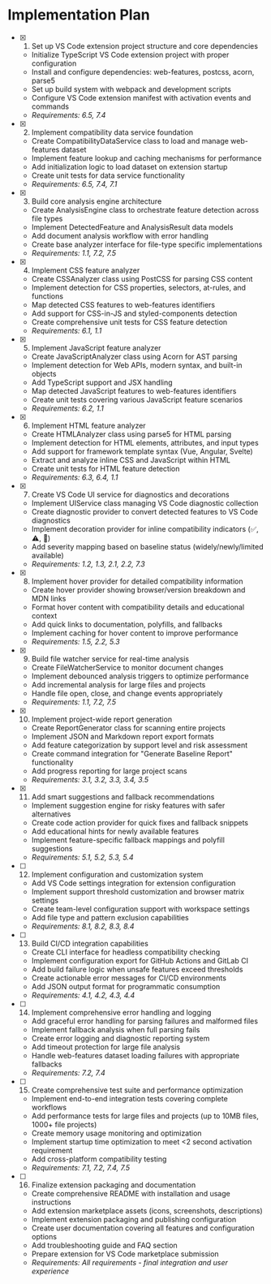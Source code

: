 # Implementation Plan

- [x] 1. Set up VS Code extension project structure and core dependencies







  - Initialize TypeScript VS Code extension project with proper configuration
  - Install and configure dependencies: web-features, postcss, acorn, parse5
  - Set up build system with webpack and development scripts
  - Configure VS Code extension manifest with activation events and commands
  - _Requirements: 6.5, 7.4_

- [x] 2. Implement compatibility data service foundation






  - Create CompatibilityDataService class to load and manage web-features dataset
  - Implement feature lookup and caching mechanisms for performance
  - Add initialization logic to load dataset on extension startup
  - Create unit tests for data service functionality
  - _Requirements: 6.5, 7.4, 7.1_

- [x] 3. Build core analysis engine architecture






  - Create AnalysisEngine class to orchestrate feature detection across file types
  - Implement DetectedFeature and AnalysisResult data models
  - Add document analysis workflow with error handling
  - Create base analyzer interface for file-type specific implementations
  - _Requirements: 1.1, 7.2, 7.5_

- [x] 4. Implement CSS feature analyzer






  - Create CSSAnalyzer class using PostCSS for parsing CSS content
  - Implement detection for CSS properties, selectors, at-rules, and functions
  - Map detected CSS features to web-features identifiers
  - Add support for CSS-in-JS and styled-components detection
  - Create comprehensive unit tests for CSS feature detection
  - _Requirements: 6.1, 1.1_

- [x] 5. Implement JavaScript feature analyzer








  - Create JavaScriptAnalyzer class using Acorn for AST parsing
  - Implement detection for Web APIs, modern syntax, and built-in objects
  - Add TypeScript support and JSX handling
  - Map detected JavaScript features to web-features identifiers
  - Create unit tests covering various JavaScript feature scenarios
  - _Requirements: 6.2, 1.1_

- [x] 6. Implement HTML feature analyzer


  - Create HTMLAnalyzer class using parse5 for HTML parsing
  - Implement detection for HTML elements, attributes, and input types
  - Add support for framework template syntax (Vue, Angular, Svelte)
  - Extract and analyze inline CSS and JavaScript within HTML
  - Create unit tests for HTML feature detection
  - _Requirements: 6.3, 6.4, 1.1_

- [x] 7. Create VS Code UI service for diagnostics and decorations







  - Implement UIService class managing VS Code diagnostic collection
  - Create diagnostic provider to convert detected features to VS Code diagnostics
  - Implement decoration provider for inline compatibility indicators (✅, ⚠, 🚫)
  - Add severity mapping based on baseline status (widely/newly/limited available)
  <!-- - Create unit tests for UI service functionality -->
  - _Requirements: 1.2, 1.3, 2.1, 2.2, 7.3_

- [x] 8. Implement hover provider for detailed compatibility information






  - Create hover provider showing browser/version breakdown and MDN links
  - Format hover content with compatibility details and educational context
  - Add quick links to documentation, polyfills, and fallbacks
  - Implement caching for hover content to improve performance
  <!-- - Create tests for hover provider functionality -->
  - _Requirements: 1.5, 2.2, 5.3_

- [x] 9. Build file watcher service for real-time analysis






  - Create FileWatcherService to monitor document changes
  - Implement debounced analysis triggers to optimize performance
  - Add incremental analysis for large files and projects
  - Handle file open, close, and change events appropriately
  <!-- - Create integration tests for file watching functionality -->
  - _Requirements: 1.1, 7.2, 7.5_

- [x] 10. Implement project-wide report generation






  - Create ReportGenerator class for scanning entire projects
  - Implement JSON and Markdown report export formats
  - Add feature categorization by support level and risk assessment
  - Create command integration for "Generate Baseline Report" functionality
  - Add progress reporting for large project scans
  <!-- - Create tests for report generation and export functionality -->
  - _Requirements: 3.1, 3.2, 3.3, 3.4, 3.5_

- [x] 11. Add smart suggestions and fallback recommendations






  - Implement suggestion engine for risky features with safer alternatives
  - Create code action provider for quick fixes and fallback snippets
  - Add educational hints for newly available features
  - Implement feature-specific fallback mappings and polyfill suggestions
  <!-- - Create tests for suggestion and code action functionality -->
  - _Requirements: 5.1, 5.2, 5.3, 5.4_

- [ ] 12. Implement configuration and customization system
  - Add VS Code settings integration for extension configuration
  - Implement support threshold customization and browser matrix settings
  - Create team-level configuration support with workspace settings
  - Add file type and pattern exclusion capabilities
  <!-- - Create configuration validation and default value handling -->
  - _Requirements: 8.1, 8.2, 8.3, 8.4_

- [ ] 13. Build CI/CD integration capabilities
  - Create CLI interface for headless compatibility checking
  - Implement configuration export for GitHub Actions and GitLab CI
  - Add build failure logic when unsafe features exceed thresholds
  - Create actionable error messages for CI/CD environments
  - Add JSON output format for programmatic consumption
  <!-- - Create integration tests for CI/CD functionality -->
  - _Requirements: 4.1, 4.2, 4.3, 4.4_

- [ ] 14. Implement comprehensive error handling and logging
  - Add graceful error handling for parsing failures and malformed files
  - Implement fallback analysis when full parsing fails
  - Create error logging and diagnostic reporting system
  - Add timeout protection for large file analysis
  - Handle web-features dataset loading failures with appropriate fallbacks
  <!-- - Create tests for error scenarios and recovery mechanisms -->
  - _Requirements: 7.2, 7.4_

- [ ] 15. Create comprehensive test suite and performance optimization
  - Implement end-to-end integration tests covering complete workflows
  - Add performance tests for large files and projects (up to 10MB files, 1000+ file projects)
  - Create memory usage monitoring and optimization
  - Implement startup time optimization to meet <2 second activation requirement
  - Add cross-platform compatibility testing
  <!-- - Create automated test data generation for various feature scenarios -->
  - _Requirements: 7.1, 7.2, 7.4, 7.5_

- [ ] 16. Finalize extension packaging and documentation
  - Create comprehensive README with installation and usage instructions
  - Add extension marketplace assets (icons, screenshots, descriptions)
  - Implement extension packaging and publishing configuration
  - Create user documentation covering all features and configuration options
  - Add troubleshooting guide and FAQ section
  - Prepare extension for VS Code marketplace submission
  - _Requirements: All requirements - final integration and user experience_